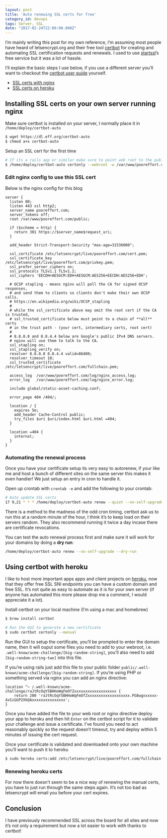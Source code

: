 ```yaml
---
layout: post
title: 'Auto renewing SSL certs for free'
category_id: devops
tags: Server, SSL
date: "2017-02-24T22:00:00.000Z"
---
```


I’m mainly writing this post for my own reference, I’m assuming most people have heard of letsencrypt.org and their free tool [certbot](https://certbot.eff.org/) for creating and automating SSL certification requests and renewals. I used to use [startssl](https://www.startssl.com/)’s free service but it was a lot of hassle.

I’ll explain the basic steps I use below, if you use a different server you’ll want to checkout the [certbot user guide](https://certbot.eff.org/docs/using.html#) yourself.

- [SSL certs with nginx](#installing-ssl-certs-on-your-own-server-running-nginx)
- [SSL certs on heroku](#using-certbot-with-heroku)

## Installing SSL certs on your own server running nginx

Make sure certbot is installed on your server, I normally place it in `/home/deploy/certbot-auto`

```sh
$ wget https://dl.eff.org/certbot-auto
$ chmod a+x certbot-auto
```

Setup an SSL cert for the first time

```sh
# If its a rails app or similar make sure to point web root to the public/ folder
$ /home/deploy/certbot-auto certonly --webroot -w /var/www/pooreffort.com/public -d pooreffort.com -d www.pooreffort.com
```

### Edit nginx config to use this SSL cert

Below is the nginx config for this blog

```nginx
server {
  listen 80;
  listen 443 ssl http2;
  server_name pooreffort.com;
  server_tokens off;
  root /var/www/pooreffort.com/public;

  if ($scheme = http) {
    return 301 https://$server_name$request_uri;
  }

  add_header Strict-Transport-Security "max-age=31536000";

  ssl_certificate /etc/letsencrypt/live/pooreffort.com/cert.pem;
  ssl_certificate_key /etc/letsencrypt/live/pooreffort.com/privkey.pem;
  ssl_prefer_server_ciphers on;
  ssl_protocols TLSv1.1 TLSv1.2;
  ssl_ciphers 'EECDH+AESGCM:EDH+AESGCM:AES256+EECDH:AES256+EDH';

  # OCSP stapling - means nginx will poll the CA for signed OCSP responses,
  # and send them to clients so clients don't make their own OCSP calls.
  # https://en.wikipedia.org/wiki/OCSP_stapling
  #
  # while the ssl_certificate above may omit the root cert if the CA is trusted,
  # ssl_trusted_certificate below must point to a chain of **all** certs
  # in the trust path - (your cert, intermediary certs, root cert)
  #
  # 8.8.8.8 and 8.8.4.4 below are Google's public IPv4 DNS servers.
  # nginx will use them to talk to the CA.
  ssl_stapling on;
  ssl_stapling_verify on;
  resolver 8.8.8.8 8.8.4.4 valid=86400;
  resolver_timeout 10;
  ssl_trusted_certificate /etc/letsencrypt/live/pooreffort.com/fullchain.pem;

  access_log  /var/www/pooreffort.com/log/nginx_access.log;
  error_log   /var/www/pooreffort.com/log/nginx_error.log;

  include global/static-asset-caching.conf;

  error_page 404 /404/;

  location / {
    expires 5m;
    add_header Cache-Control public;
    try_files $uri $uri/index.html $uri.html =404;
  }

  location =404 {
    internal;
  }
}
```

### Automating the renewal process

Once you have your certificate setup its very easy to autorenew, if your like me and host a bunch of different sites on the same server this makes it even handier! We just setup an entry in cron to handle it.

Open up crontab with `crontab -e` and add the following to your crontab:

```sh
# Auto update SSL certs
17 9,21 * * * /home/deploy/certbot-auto renew --quiet --no-self-upgrade  --post-hook "service nginx restart"
```

There is a method to the madness of the odd cron timing, certbot ask us to run this at a random minute of the hour, I think it’s to keep load on their servers random. They also recommend running it twice a day incase there are certificate revocations.

You can test the auto renewal process first and make sure it will work for your domains by doing a **dry run**:

```sh
/home/deploy/certbot-auto renew --no-self-upgrade --dry-run
```

## Using certbot with heroku

I like to host more important apps apps and client projects on [heroku](https://heroku.com/), now that they offer free SSL SNI endpoints you can have a custom domain and free SSL. It’s not quite as easy to automate as it is for your own server (if anyone has automated this more please drop me a comment, I would appreciate it a lot).

Install certbot on your local machine (I’m using a mac and homebrew)

```sh
$ brew install certbot

# Run the GUI to generate a new certificate
$ sudo certbot certonly --manual
```

Run the GUI to setup the certificate, you’ll be prompted to enter the domain name, then it will ouput some files you need to add to your webroot, i.e. `.well-know/acme-challenge/[big-random-string]`, you’ll also need to add `[big-random-string-two]` into this file.

If you’re using rails just add this file to your public folder `public/.well-known/acme-challenge/[big-random-string]`. If you’re using PHP or something served via nginx you can add an nginx directive:

```nginx
location ^~ /.well-known/acme-challenge/raJtRcOqY5BHHoWqFmOfZxxxxxxxxxxxxxxxxxxx {
    return 200 'raJtRcOqY5BHHoWqFmOfZxxxxxxxxxxxxxxxxxxx.PG8wgxxxxxx-4xSiGGP2XkQAxxxxxxxxxxxxxxx';
}
```

Once you have added the file to your web root or nginx directive deploy your app to heroku and then hit `Enter` on the certbot script for it to validate your challenge and issue a certificate. I’ve found you need to act reasonably quickly so the request doesn’t timeout, try and deploy within 5 minutes of issuing the cert request.

Once your certificate is validated and downloaded onto your own machine you’ll want to push it to heroku

```sh
$ sudo heroku certs:add /etc/letsencrypt/live/pooreffort.com/fullchain.pem /etc/letsencrypt/live/pooreffort.com/privkey.pem -a pooreffort
```

### Renewing heroku certs

For now there doesn’t seem to be a nice way of renewing the manual certs, you have to just run through the same steps again. It’s not too bad as letsencrypt will email you before your cert expires.

## Conclusion

I have previously recommended SSL across the board for all sites and now it’s not only a requirement but now a lot easier to work with thanks to certbot!
